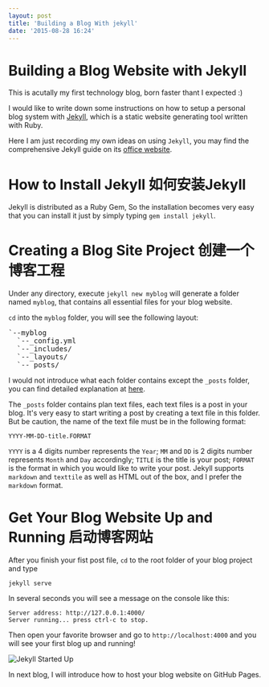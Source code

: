 ```yaml
---
layout: post
title: 'Building a Blog With jekyll'
date: '2015-08-28 16:24'
---
```


# Building a Blog Website with Jekyll

This is acutally my first technology blog, born faster thant I expected :)

I would like to write down some instructions on how to setup a personal blog system with [Jekyll](http://jekyllrb.com/), which is a static website generating tool written with Ruby.

Here I am just recording my own ideas on using `Jekyll`, you may find the comprehensive Jekyll guide on its [office website](http://jekyllrb.com/).


# How to Install Jekyll 如何安装Jekyll

Jekyll is distributed as a Ruby Gem, So the installation becomes very easy that you can install it just by simply typing `gem install jekyll`.

# Creating a Blog Site Project 创建一个博客工程

Under any directory, execute `jekyll new myblog` will generate a folder named `myblog`, that contains all essential files for your blog website.

`cd` into the `myblog` folder, you will see the following layout:

<pre>
`--myblog
  `--_config.yml
  `--_includes/
  `--_layouts/
  `--_posts/
</pre>
I would not introduce what each folder contains except the `_posts` folder, you can find detailed explanation at [here](http://jekyllrb.com/docs/structure/).

The `_posts` folder contains plan text files, each text files is a post in your blog. It's very easy to start writing a post  by creating a text file in this folder. But be caution, the name of the text file must be in the following format:

    YYYY-MM-DD-title.FORMAT

`YYYY` is a 4 digits number represents the `Year`; `MM` and `DD` is 2 digits number represents `Month` and `Day` accordingly; `TITLE` is the title is your post; `FORMAT` is the format in which you would like to write your post. Jekyll supports `markdown` and `texttile` as well as HTML out of the box, and I prefer the `markdown` format.

# Get Your Blog Website Up and Running 启动博客网站

After you finish your fist post file, `cd` to the root folder of your blog project and type

    jekyll serve

In several seconds you will see a message on the console like this:

    Server address: http://127.0.0.1:4000/
    Server running... press ctrl-c to stop.

Then open your favorite browser and go to `http://localhost:4000` and you will see your first blog up and running!

![Jekyll Started Up](//{{site.url}}/assets/images/jekyll-startup.jpg)


In next blog, I will introduce how to host your blog website on GitHub Pages.
